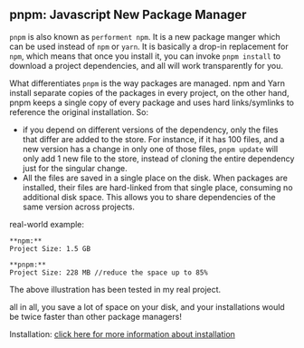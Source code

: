 ## pnpm: Javascript New Package Manager

`pnpm` is also known as `performent npm`. It is a new package manger which can be used instead of `npm` or `yarn`. It is basically a drop-in replacement for `npm`, which means that once you install it, you can invoke `pnpm install` to download a project dependencies, and all will work transparently for you.

What differentiates `pnpm` is the way packages are managed. npm and Yarn install separate copies of the packages in every project, on the other hand, pnpm keeps a single copy of every package and uses hard links/symlinks to reference the original installation. So:
- if you depend on different versions of the dependency, only the files that differ are added to the store. For instance, if it has 100 files, and a new version has a change in only one of those files, `pnpm update` will only add 1 new file to the store, instead of cloning the entire dependency just for the singular change.
- All the files are saved in a single place on the disk. When packages are installed, their files are hard-linked from that single place, consuming no additional disk space. This allows you to share dependencies of the same version across projects.

real-world example:
```
**npm:**
Project Size: 1.5 GB

**pnpm:**
Project Size: 228 MB //reduce the space up to 85%
```
The above illustration has been tested in my real project. 

all in all, you save a lot of space on your disk, and your installations would be twice faster than other package managers!

Installation:   [click here for more information about installation](https://github.com/pnpm/pnpm#installation) 
